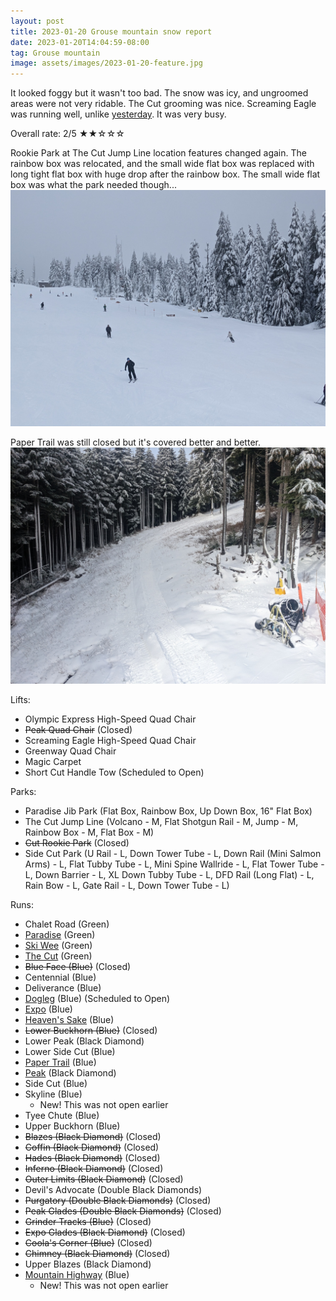 ```yaml
---
layout: post
title: 2023-01-20 Grouse mountain snow report
date: 2023-01-20T14:04:59-08:00
tag: Grouse mountain
image: assets/images/2023-01-20-feature.jpg
---
```


It looked foggy but it wasn't too bad. The snow was icy, and ungroomed areas were not very ridable. The Cut grooming was nice. Screaming Eagle was running well, unlike [yesterday](/2023-01-19-grouse-mountain-snow-report). It was very busy.

Overall rate: 2/5 ★★☆☆☆

Rookie Park at The Cut Jump Line location features changed again. The rainbow box was relocated, and the small wide flat box was replaced with long tight flat box with huge drop after the rainbow box. The small wide flat box was what the park needed though...
![](/assets/images/2023-01-20-rookie-park.jpg)

Paper Trail was still closed but it's covered better and better.
![](/assets/images/2023-01-20-paper-trail-closed.jpg)

Lifts:

* Olympic Express High-Speed Quad Chair
* <del>Peak Quad Chair</del> (Closed)
* Screaming Eagle High-Speed Quad Chair
* Greenway Quad Chair
* Magic Carpet
* Short Cut Handle Tow (Scheduled to Open)

Parks:

* Paradise Jib Park (Flat Box, Rainbow Box, Up Down Box, 16" Flat Box)
* The Cut Jump Line (Volcano - M, Flat Shotgun Rail - M, Jump - M, Rainbow Box - M, Flat Box - M)
* <del>Cut Rookie Park</del> (Closed)
* Side Cut Park (U Rail - L, Down Tower Tube - L, Down Rail (Mini Salmon Arms) - L, Flat Tubby Tube - L, Mini Spine Wallride - L, Flat Tower Tube - L, Down Barrier - L, XL Down Tubby Tube - L, DFD Rail (Long Flat) - L, Rain Bow - L, Gate Rail - L, Down Tower Tube - L)

Runs:

* Chalet Road (Green)
* [Paradise](/grouse/paradise) (Green)
* [Ski Wee](/magic-carpet/) (Green)
* [The Cut](/grouse/the-cut/) (Green)
* <del>Blue Face (Blue)</del> (Closed)
* Centennial (Blue)
* Deliverance (Blue)
* [Dogleg](/dogleg/) (Blue) (Scheduled to Open)
* [Expo](/grouse/expo/) (Blue)
* [Heaven's Sake](/heavens-sake/) (Blue)
* <del>Lower Buckhorn (Blue)</del> (Closed)
* Lower Peak (Black Diamond)
* Lower Side Cut (Blue)
* [Paper Trail](/paper-trail/) (Blue)
* [Peak](/grouse/peak/) (Black Diamond)
* Side Cut (Blue)
* Skyline (Blue)
    * New! This was not open earlier
* Tyee Chute (Blue)
* Upper Buckhorn (Blue)
* <del>Blazes (Black Diamond)</del> (Closed)
* <del>Coffin (Black Diamond)</del> (Closed)
* <del>Hades (Black Diamond)</del> (Closed)
* <del>Inferno (Black Diamond)</del> (Closed)
* <del>Outer Limits (Black Diamond)</del> (Closed)
* Devil's Advocate (Double Black Diamonds)
* <del>Purgatory (Double Black Diamonds)</del> (Closed)
* <del>Peak Glades (Double Black Diamonds)</del> (Closed)
* <del>Grinder Tracks (Blue)</del> (Closed)
* <del>Expo Glades (Black Diamond)</del> (Closed)
* <del>Coola's Corner (Blue)</del> (Closed)
* <del>Chimney (Black Diamond)</del> (Closed)
* Upper Blazes (Black Diamond)
* [Mountain Highway](/grouse/mountain-highway/) (Blue)
    * New! This was not open earlier


